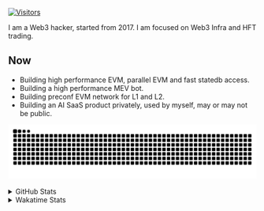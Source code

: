 <!-- markdownlint-disable MD041 MD010 MD033 -->
[![Visitors](https://api.visitorbadge.io/api/daily?path=Akagi201%2FAkagi201&label=Visitors%20Today&countColor=%2337d67a)](https://visitorbadge.io/status?path=Akagi201%2FAkagi201)

I am a Web3 hacker, started from 2017. I am focused on Web3 Infra and HFT trading.

## Now

* Building high performance EVM, parallel EVM and fast statedb access.
* Building a high performance MEV bot.
* Building preconf EVM network for L1 and L2.
* Building an AI SaaS product privately, used by myself, may or may not be public.

[![github contribution grid snake animation](https://raw.githubusercontent.com/Akagi201/Akagi201/output/github-contribution-grid-snake.svg#gh-light-mode-only)](https://github.com/Akagi201)

<details>
<summary>GitHub Stats</summary>
  <a href="https://github.com/Akagi201"><img alt="Profile Detail" src="https://raw.githubusercontent.com/Akagi201/Akagi201/master/profile-summary-card-output/dracula/0-profile-details.svg" /></a>
  <a href="https://github.com/Akagi201"><img alt="Github Stats" src="https://raw.githubusercontent.com/Akagi201/Akagi201/master/profile-summary-card-output/dracula/3-stats.svg" /></a>
  <a href="https://github.com/Akagi201"><img alt="Lang By Commits" src="https://raw.githubusercontent.com/Akagi201/Akagi201/master/profile-summary-card-output/dracula/2-most-commit-language.svg" /></a>
</details>

<details>
<summary>Wakatime Stats</summary>
<br>

<!--START_SECTION:waka-->

```txt
From: 29 November 2024 - To: 06 December 2024

Total Time: 43 hrs 42 mins

Other         18 hrs 2 mins   ██████████▒░░░░░░░░░░░░░░   41.28 %
Rust          15 hrs 33 mins  █████████░░░░░░░░░░░░░░░░   35.58 %
sh            3 hrs 59 mins   ██▒░░░░░░░░░░░░░░░░░░░░░░   09.14 %
Go            2 hrs 29 mins   █▒░░░░░░░░░░░░░░░░░░░░░░░   05.72 %
TOML          54 mins         ▓░░░░░░░░░░░░░░░░░░░░░░░░   02.09 %
Markdown      43 mins         ▒░░░░░░░░░░░░░░░░░░░░░░░░   01.68 %
Python        25 mins         ▒░░░░░░░░░░░░░░░░░░░░░░░░   00.98 %
XML           21 mins         ▒░░░░░░░░░░░░░░░░░░░░░░░░   00.84 %
JSON          21 mins         ▒░░░░░░░░░░░░░░░░░░░░░░░░   00.81 %
HTML          18 mins         ▒░░░░░░░░░░░░░░░░░░░░░░░░   00.70 %
```

<!--END_SECTION:waka-->

</details>
